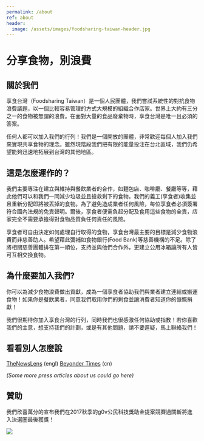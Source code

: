 ```yaml
---
permalink: /about
ref: about
header:
  image: /assets/images/foodsharing-taiwan-header.jpg
---
```


# 分享食物，別浪費

## 關於我們

享食台灣（Foodsharing Taiwan）是一個人民團體，我們嘗試系統性的對抗食物浪費議題，以一個比較容易管理的方式大規模的組織合作店家。世界上大約有三分之一的食物被無謂的浪費。在面對大量的食品廢棄物時，享食台灣是唯一且必須的答案。

任何人都可以加入我們的行列！我們是一個開放的團體，非常歡迎每個人加入我們來實現共享食物的理念。雖然現階段我們把有限的能量投注在台北區域，我們仍希望能夠迅速地拓展到台灣的其他地區。

## 這是怎麼運作的？

我們主要專注在建立與維持與餐飲業者的合作，如麵包店、咖啡廳、餐廳等等，藉此他們可以和我們一同減少垃圾並且搶救剩下的食物。我們的義工(享食者)收集並且重新分配即將被丟掉的食物。為了避免造成業者任何風險，每位享食者必須簽署符合國內法規的免責聲明。爾後，享食者便需負起分配及食用這些食物的全責，店家完全不需要承擔得對食物品質負任何責任的風險。

享食者可自由決定如何處理自行取得的食物，享食台灣最主要的目標是減少食物浪費而非慈善助人。希望藉此彌補如食物銀行(Food Bank)等慈善機構的不足。除了將相關慈善團體排在第一順位，支持並與他們合作外，更建立公用冰箱讓所有人皆可互相交換食物。

## 為什麼要加入我們?

你可以為減少食物浪費做出貢獻，成為一個享食者協助我們與業者建立連結或搬運食物！如果你是餐飲業者，同意我們取用你們的剩食並讓消費者知道你的慷慨捐獻！

我們很期待你加入享食台灣的行列，同時我們也很感激任何協助或指教！若你喜歡我們的主意，想支持我們的計劃，或是有其他問題，請不要遲疑，馬上聯絡我們！

## 看看別人怎麼說

[TheNewsLens](https://international.thenewslens.com/article/69949) (engl)
[Beyonder Times](http://beyondertimes.com/?p=1036) (cn)

_(Some more press articles about us could go here)_

## 贊助

我們欣喜萬分的宣布我們在2017秋季的g0v公民科技獎助金提案競賽過關斬將進入決選圈最後獲獎！

![](https://grants.g0v.tw/images/power/poweredby-long.svg)
